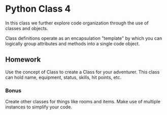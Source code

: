# Python Class 4
In this class we further explore code organization through the use of classes and objects.

Class definitions operate as an encapsulation "template" by which you can logically
group attributes and methods into a single code object.

## Homework
Use the concept of Class to create a Class for your adventurer.
This class can hold name, equipment, status, skills, hit points, etc.

### Bonus
Create other classes for things like rooms and items. Make use of multiple instances
to simplify your code.


